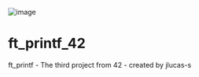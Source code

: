 ![image](https://user-images.githubusercontent.com/87624275/199585934-2fd9d57c-9fea-4e74-ab7a-ffd02b5072cc.png)
# ft_printf_42
ft_printf - The third project from 42 - created by jlucas-s
